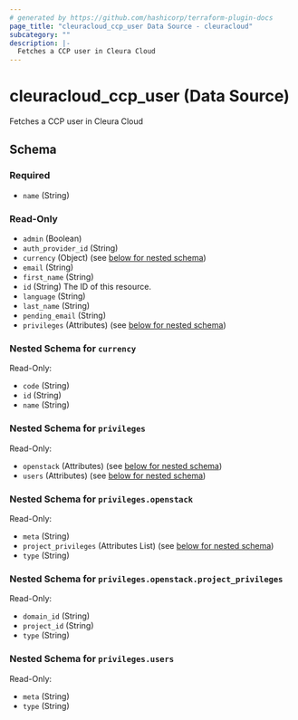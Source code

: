 ```yaml
---
# generated by https://github.com/hashicorp/terraform-plugin-docs
page_title: "cleuracloud_ccp_user Data Source - cleuracloud"
subcategory: ""
description: |-
  Fetches a CCP user in Cleura Cloud
---
```


# cleuracloud_ccp_user (Data Source)

Fetches a CCP user in Cleura Cloud



<!-- schema generated by tfplugindocs -->
## Schema

### Required

- `name` (String)

### Read-Only

- `admin` (Boolean)
- `auth_provider_id` (String)
- `currency` (Object) (see [below for nested schema](#nestedatt--currency))
- `email` (String)
- `first_name` (String)
- `id` (String) The ID of this resource.
- `language` (String)
- `last_name` (String)
- `pending_email` (String)
- `privileges` (Attributes) (see [below for nested schema](#nestedatt--privileges))

<a id="nestedatt--currency"></a>
### Nested Schema for `currency`

Read-Only:

- `code` (String)
- `id` (String)
- `name` (String)


<a id="nestedatt--privileges"></a>
### Nested Schema for `privileges`

Read-Only:

- `openstack` (Attributes) (see [below for nested schema](#nestedatt--privileges--openstack))
- `users` (Attributes) (see [below for nested schema](#nestedatt--privileges--users))

<a id="nestedatt--privileges--openstack"></a>
### Nested Schema for `privileges.openstack`

Read-Only:

- `meta` (String)
- `project_privileges` (Attributes List) (see [below for nested schema](#nestedatt--privileges--openstack--project_privileges))
- `type` (String)

<a id="nestedatt--privileges--openstack--project_privileges"></a>
### Nested Schema for `privileges.openstack.project_privileges`

Read-Only:

- `domain_id` (String)
- `project_id` (String)
- `type` (String)



<a id="nestedatt--privileges--users"></a>
### Nested Schema for `privileges.users`

Read-Only:

- `meta` (String)
- `type` (String)
